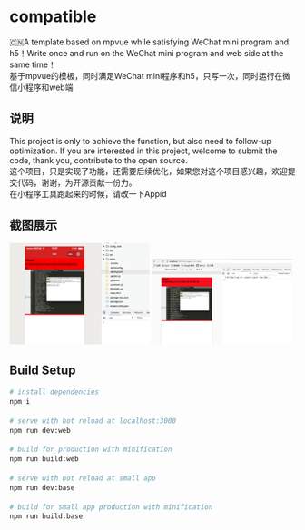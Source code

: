# compatible
🇨🇳A template based on mpvue while satisfying WeChat mini program and h5！Write once and run on the WeChat mini program and web side at the same time！
<br/>基于mpvue的模板，同时满足WeChat mini程序和h5，只写一次，同时运行在微信小程序和web端

## 说明
This project is only to achieve the function, but also need to follow-up optimization. If you are interested in this project, welcome to submit the code, thank you, contribute to the open source.
<br/>
这个项目，只是实现了功能，还需要后续优化，如果您对这个项目感兴趣，欢迎提交代码，谢谢，为开源贡献一份力。
<br/>
在小程序工具跑起来的时候，请改一下Appid

## 截图展示
<p>
  <img alt="app" src="./screenshots/app.jpg" width="49%" />
  <img alt="web" src="./screenshots/web.jpg" width="49%" />
</p>

## Build Setup

``` bash
# install dependencies
npm i

# serve with hot reload at localhost:3000
npm run dev:web

# build for production with minification
npm run build:web

# serve with hot reload at small app
npm run dev:base

# build for small app production with minification
npm run build:base

```

